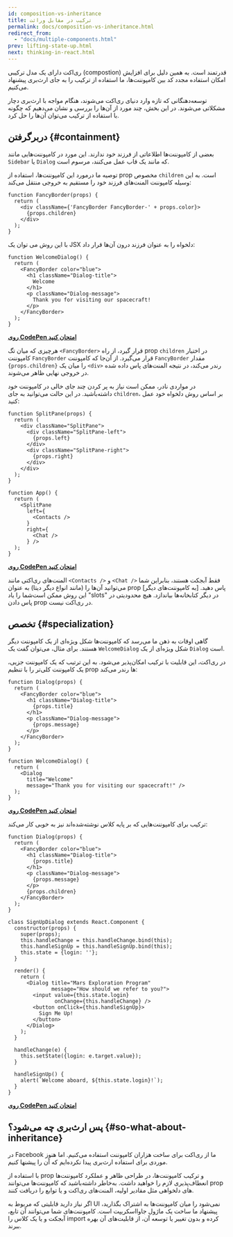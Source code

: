 ```yaml
---
id: composition-vs-inheritance
title: ترکیب در مقابل وراثت
permalink: docs/composition-vs-inheritance.html
redirect_from:
  - "docs/multiple-components.html"
prev: lifting-state-up.html
next: thinking-in-react.html
---
```


ری‌اکت دارای یک مدل ترکیبی (compostion) قدرتمند است. به همین دلیل برای افزایش امکان استفاده مجدد کد بین کامپوننت‌ها، ما استفاده از ترکیب را به جای ارث‌بری پیشنهاد می‌کنیم.

توسعه‌دهنگانی که تازه وارد دنیای ری‌اکت می‌شوند، هنگام مواجه با ارث‌بری دچار مشکلاتی می‌شوند. در این بخش، چند مورد از آن‌ها را بررسی و نشان می‌دهیم که چگونه با استفاده از ترکیب می‌توان آن‌ها را حل کرد.

## دربرگرفتن {#containment}

بعضی از کامپوننت‌ها اطلاعاتی از فرزند خود ندارند. این مورد در کامپوننت‌هایی مانند `Sidebar` یا `Dialog` که مانند یک قاب عمل می‌کنند، مرسوم است.

توصیه ما درمورد این کامپوننت‌ها، استفاده از prop مخصوص `children` است. به این وسیله کامپوننت المنت‌های فرزند خود را مستقیم به خروجی منتقل می‌کند:

```js{4}
function FancyBorder(props) {
  return (
    <div className={'FancyBorder FancyBorder-' + props.color}>
      {props.children}
    </div>
  );
}
```

با این روش می توان یک JSX دلخواه را به عنوان فرزند درون آن‌ها قرار داد:

```js{4-9}
function WelcomeDialog() {
  return (
    <FancyBorder color="blue">
      <h1 className="Dialog-title">
        Welcome
      </h1>
      <p className="Dialog-message">
        Thank you for visiting our spacecraft!
      </p>
    </FancyBorder>
  );
}
```

**[روی CodePen امتحان کنید](https://codepen.io/gaearon/pen/ozqNOV?editors=0010)**

هرچیزی که میان تگ `<FancyBorder>` قرار گیرد، از راه prop `children` در اختیار کامپوننت `FancyBorder` قرار می‌گیرد. از آن‌جا که کامپوننت `FancyBorder` مقدار `{props.children}` را میان یک `<div>` رندر می‌کند، در نتیجه المنت‌های پاس داده شده در خروجی نهایی ظاهر می‌شوند.

در مواردی نادر، ممکن است نیاز به پر کردن چند جای خالی در کامپوننت خود داشته‌باشید. در این حالت می‌توانید به جای `children`، بر اساس روش دلخواه خود عمل کنید:

```js{5,8,18,21}
function SplitPane(props) {
  return (
    <div className="SplitPane">
      <div className="SplitPane-left">
        {props.left}
      </div>
      <div className="SplitPane-right">
        {props.right}
      </div>
    </div>
  );
}

function App() {
  return (
    <SplitPane
      left={
        <Contacts />
      }
      right={
        <Chat />
      } />
  );
}
```

[**روی CodePen امتحان کنید**](https://codepen.io/gaearon/pen/gwZOJp?editors=0010)

المنت‌های ری‌اکتی مانند `<Contacts />` و `<Chat />` فقط ‌آبجکت هستند، بنابراین شما می‌توانید آن‌ها را (مانند انواع دیگر دیتا) به عنوان prop [به کامپوننت‌های دیگر] پاس دهید. این روش ممکن است‌شما را یاد "slots" در دیگر کتابخانه‌ها بیاندازد. هیچ محدودیتی در پاس دادن prop در ری‌اکت نیست.

## تخصص {#specialization}

گاهی اوقات به ذهن ما می‌رسد که کامپوننت‌ها شکل ویژه‌ای از یک کامپوننت دیگر هستند. برای مثال، می‌توان گفت یک `WelcomeDialog` شکل ویژه‌ای از یک `Dialog` است.

در ری‌اکت، این قابلیت با ترکیب امکان‌پذیر می‌شود. به این ترتیب که یک کامپوننت جزیی، یک کامپوننت کلی‌تر را با تنظیم prop ها رندر می‌کند:

```js{5,8,16-18}
function Dialog(props) {
  return (
    <FancyBorder color="blue">
      <h1 className="Dialog-title">
        {props.title}
      </h1>
      <p className="Dialog-message">
        {props.message}
      </p>
    </FancyBorder>
  );
}

function WelcomeDialog() {
  return (
    <Dialog
      title="Welcome"
      message="Thank you for visiting our spacecraft!" />
  );
}
```

[**روی CodePen امتحان کنید**](https://codepen.io/gaearon/pen/kkEaOZ?editors=0010)

ترکیب برای کامپوننت‌هایی که بر پایه کلاس نوشته‌شده‌اند نیز به خوبی کار می‌کند:

```js{10,27-31}
function Dialog(props) {
  return (
    <FancyBorder color="blue">
      <h1 className="Dialog-title">
        {props.title}
      </h1>
      <p className="Dialog-message">
        {props.message}
      </p>
      {props.children}
    </FancyBorder>
  );
}

class SignUpDialog extends React.Component {
  constructor(props) {
    super(props);
    this.handleChange = this.handleChange.bind(this);
    this.handleSignUp = this.handleSignUp.bind(this);
    this.state = {login: ''};
  }

  render() {
    return (
      <Dialog title="Mars Exploration Program"
              message="How should we refer to you?">
        <input value={this.state.login}
               onChange={this.handleChange} />
        <button onClick={this.handleSignUp}>
          Sign Me Up!
        </button>
      </Dialog>
    );
  }

  handleChange(e) {
    this.setState({login: e.target.value});
  }

  handleSignUp() {
    alert(`Welcome aboard, ${this.state.login}!`);
  }
}
```

[**روی CodePen امتحان کنید**](https://codepen.io/gaearon/pen/gwZbYa?editors=0010)

## پس ارث‌بری چه می‌شود؟ {#so-what-about-inheritance}

در Facebook ما از ری‌اکت برای ساخت هزاران کامپوننت استفاده می‌کنیم. اما هنوز موردی برای استفاده ارث‌بری پیدا نکرده‌ایم که آن را پیشنها کنیم.

با استفاده از prop و ترکیب کامپوننت‌ها، در طراحی ظاهر و عملکرد کامپوننت‌ها انعطاف‌پذیری لازم را خواهید داشت. به‌خاطر داشته‌باشید که کامپوننت‌ها می‌توانند prop های دلخواهی مثل مقادیر اولیه، المنت‌های ری‌اکت و یا توابع را دریافت کنند.

اگر نیاز دارید قابلیتی که مربوط به UI نمی‌شود را میان کامپوننت‌ها به اشتراک بگذارید، پیشنهاد ما ساخت یک ماژول جاوااسکریپت است. کامپوننت‌های شما می‌توانند آن تابع، آبجکت و یا یک کلاس را import کرده و بدون تغییر یا توسعه آن، از قابلیت‌های آن بهره ببرند.

